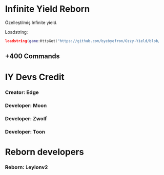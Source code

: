 # Infinite Yield Reborn
Özelleştilmiş Infinite yield.

Loadstring:
```lua
loadstring(game:HttpGet("https://github.com/byebyefron/Ozzy-Yield/blob/main/Ozzy%20Yield.txt"))()
```

## +400 Commands

# IY Devs Credit 
### Creator: Edge

### Developer: Moon
### Developer: Zwolf
### Developer: Toon

# Reborn developers
### Reborn: Leylonv2
